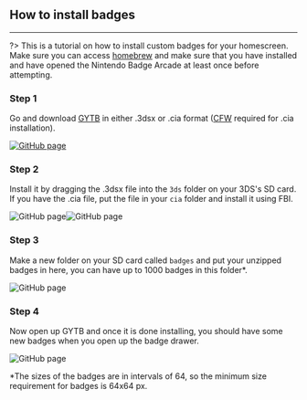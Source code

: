 ## How to install badges
---
?> This is a tutorial on how to install custom badges for your homescreen. Make sure you can access [homebrew](http://smealum.github.io/3ds/) and make sure that you have installed and have opened the Nintendo Badge Arcade at least once before attempting.



### Step 1



Go and download [GYTB](https://github.com/MrCheeze/GYTB) in either .3dsx or .cia format ([CFW](https://3ds.hacks.guide) required for .cia installation).

[![GitHub page](images/badge/Badges1.PNG)](https://github.com/MrCheeze/GYTB)



### Step 2



Install it by dragging the .3dsx file into the `3ds` folder on your 3DS's SD card. If you have the .cia file, put the file in your `cia` folder and install it using FBI.

![GitHub page](images/badge/Badges2.PNG)![GitHub page](images/badge/Badges3.PNG)



### Step 3



Make a new folder on your SD card called `badges` and put your unzipped badges in here, you can have up to 1000 badges in this folder*.

![GitHub page](images/badge/Badges4.PNG)



### Step 4



Now open up GYTB and once it is done installing, you should have some new badges when you open up the badge drawer.

![GitHub page](images/badge/bot_0002.bmp)

*The sizes of the badges are in intervals of 64, so the minimum size requirement for badges is 64x64 px.